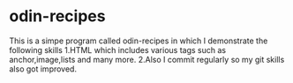 # odin-recipes
This is a simpe program called odin-recipes in which I demonstrate the following skills
1.HTML which includes various tags such as anchor,image,lists and many more.
2.Also I commit regularly so my git skills also got improved.